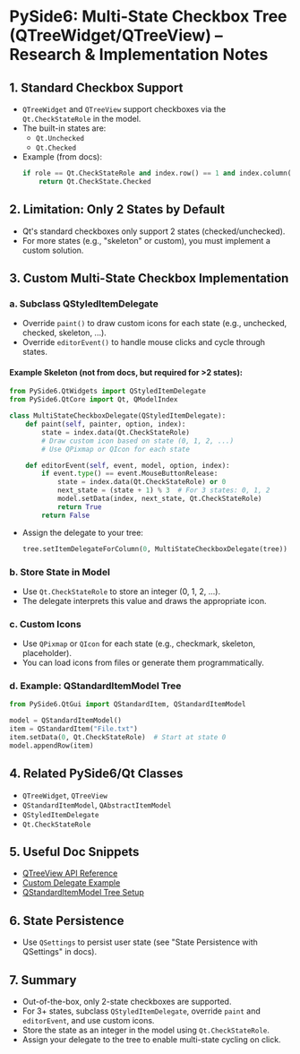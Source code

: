 # PySide6: Multi-State Checkbox Tree (QTreeWidget/QTreeView) – Research & Implementation Notes

## 1. Standard Checkbox Support

- `QTreeWidget` and `QTreeView` support checkboxes via the `Qt.CheckStateRole` in the model.
- The built-in states are:
  - `Qt.Unchecked`
  - `Qt.Checked`
- Example (from docs):
  ```python
  if role == Qt.CheckStateRole and index.row() == 1 and index.column() == 0:
      return Qt.CheckState.Checked
  ```

## 2. Limitation: Only 2 States by Default

- Qt's standard checkboxes only support 2 states (checked/unchecked).
- For more states (e.g., "skeleton" or custom), you must implement a custom solution.

## 3. Custom Multi-State Checkbox Implementation

### a. Subclass QStyledItemDelegate

- Override `paint()` to draw custom icons for each state (e.g., unchecked, checked, skeleton, ...).
- Override `editorEvent()` to handle mouse clicks and cycle through states.

#### Example Skeleton (not from docs, but required for >2 states):

```python
from PySide6.QtWidgets import QStyledItemDelegate
from PySide6.QtCore import Qt, QModelIndex

class MultiStateCheckboxDelegate(QStyledItemDelegate):
    def paint(self, painter, option, index):
        state = index.data(Qt.CheckStateRole)
        # Draw custom icon based on state (0, 1, 2, ...)
        # Use QPixmap or QIcon for each state

    def editorEvent(self, event, model, option, index):
        if event.type() == event.MouseButtonRelease:
            state = index.data(Qt.CheckStateRole) or 0
            next_state = (state + 1) % 3  # For 3 states: 0, 1, 2
            model.setData(index, next_state, Qt.CheckStateRole)
            return True
        return False
```

- Assign the delegate to your tree:
  ```python
  tree.setItemDelegateForColumn(0, MultiStateCheckboxDelegate(tree))
  ```

### b. Store State in Model

- Use `Qt.CheckStateRole` to store an integer (0, 1, 2, ...).
- The delegate interprets this value and draws the appropriate icon.

### c. Custom Icons

- Use `QPixmap` or `QIcon` for each state (e.g., checkmark, skeleton, placeholder).
- You can load icons from files or generate them programmatically.

### d. Example: QStandardItemModel Tree

```python
from PySide6.QtGui import QStandardItem, QStandardItemModel

model = QStandardItemModel()
item = QStandardItem("File.txt")
item.setData(0, Qt.CheckStateRole)  # Start at state 0
model.appendRow(item)
```

## 4. Related PySide6/Qt Classes

- `QTreeWidget`, `QTreeView`
- `QStandardItemModel`, `QAbstractItemModel`
- `QStyledItemDelegate`
- `Qt.CheckStateRole`

## 5. Useful Doc Snippets

- [QTreeView API Reference](https://github.com/fernicar/pyside6_examples_doc_2025_v6.9.1/blob/6.9.1/examples/widgets/itemviews/dirview/README.md#_snippet_1)
- [Custom Delegate Example](https://github.com/fernicar/pyside6_examples_doc_2025_v6.9.1/blob/6.9.1/examples/widgets/itemviews/stardelegate/README.md#_snippet_5)
- [QStandardItemModel Tree Setup](https://github.com/fernicar/pyside6_examples_doc_2025_v6.9.1/blob/6.9.1/examples/widgets/tutorials/modelview/README.md#_snippet_5)

## 6. State Persistence

- Use `QSettings` to persist user state (see "State Persistence with QSettings" in docs).

## 7. Summary

- Out-of-the-box, only 2-state checkboxes are supported.
- For 3+ states, subclass `QStyledItemDelegate`, override `paint` and `editorEvent`, and use custom icons.
- Store the state as an integer in the model using `Qt.CheckStateRole`.
- Assign your delegate to the tree to enable multi-state cycling on click.
